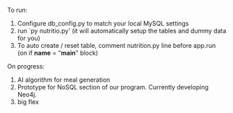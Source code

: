 To run:
  1. Configure db_config.py to match your local MySQL settings
  2. run `py nutritio.py' (it will automatically setup the tables and dummy data for you)
  3. To auto create / reset table, comment nutrition.py line before app.run (on if __name__ = "__main__" block)

On progress:
  1. AI algorithm for meal generation
  2. Prototype for NoSQL section of our program. Currently developing Neo4j.
  3. big flex
